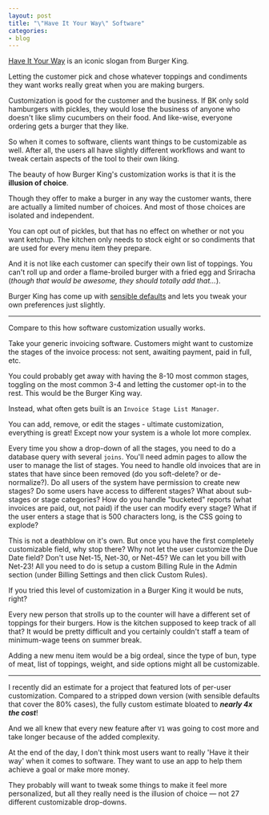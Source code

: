 ```yaml
---
layout: post
title: "\"Have It Your Way\" Software"
categories:
- blog
---
```


[Have It Your Way][ad] is an iconic slogan from Burger King.

[ad]: http://www.youtube.com/watch?feature=player_embedded&v=u4YAcsAe6UI

Letting the customer pick and chose whatever toppings and
condiments they want works really great when you are making
burgers.

Customization is good for the customer and the business. If BK
only sold hamburgers with pickles, they would lose the business
of anyone who doesn't like slimy cucumbers on their food. And 
like-wise, everyone ordering gets a burger that they like.

So when it comes to software, clients want things to be customizable
as well. After all, the users all have slightly different workflows
and want to tweak certain aspects of the tool to their own liking.

The beauty of how Burger King's customization works is that
it is the **illusion of choice**. 

Though they offer to make a burger in any way the customer wants,
there are actually a limited number of choices. And most of those
choices are isolated and independent.

You can opt out of pickles, but that has no effect on whether or
not you want ketchup. The kitchen only needs to stock eight or so
condiments that are used for every menu item they prepare.

And it is not like each customer can specify their own list of
toppings. You can't roll up and order a flame-broiled burger with
a fried egg and Sriracha (*though that would be awesome, they should
totally add that...*).

Burger King has come up with [sensible defaults][sd] and lets you
tweak your own preferences just slightly.

[sd]: http://patrickrhone.com/2010/11/08/sensible-defaults/

---

Compare to this how software customization usually works.

Take your generic invoicing software. Customers might want to
customize the stages of the invoice process: not sent, awaiting
payment, paid in full, etc.

You could probably get away with having the 8-10 most common stages,
toggling on the most common 3-4 and letting the customer opt-in to
the rest. This would be the Burger King way.

Instead, what often gets built is an `Invoice Stage List Manager`.

You can add, remove, or edit the stages - ultimate 
customization, everything is great! Except now your system is a 
whole lot more complex.

Every time you show a drop-down of all the stages, you need to do a
database query with several `joins`. You'll need admin pages to 
allow the user to manage the list of stages. You need to handle
old invoices that are in states that have since been removed (do 
you soft-delete? or de-normalize?). Do all users of the system
have permission to create new stages? Do some users have access to
different stages? What about sub-stages or stage categories? How
do you handle "bucketed" reports (what invoices are paid, out, not
paid) if the user can modify every stage? What if the user enters
a stage that is 500 characters long, is the CSS going to explode?

This is not a deathblow on it's own. But once you have the first
completely customizable field, why stop there? Why not let the
user customize the Due Date field? Don't use Net-15, Net-30, or
Net-45? We can let you bill with Net-23! All you need to do is
setup a custom Billing Rule in the Admin section (under Billing
Settings and then click Custom Rules).

If you tried this level of customization in a Burger King it would
be nuts, right?

Every new person that strolls up to the counter will have a 
different set of toppings for their burgers. How is the kitchen
supposed to keep track of all that? It would be pretty difficult
and you certainly couldn't staff a team of minimum-wage teens on
summer break.

Adding a new menu item would be a big ordeal, since the type of bun,
type of meat, list of toppings, weight, and side options might all
be customizable.

---

I recently did an estimate for a project that featured lots of
per-user customization. Compared to a stripped down version (with
sensible defaults that cover the 80% cases), the fully custom
estimate bloated to ***nearly 4x the cost***!

And we all knew that every new feature after `V1` was going to cost
more and take longer because of the added complexity.

At the end of the day, I don't think most users want to really 'Have
it their way' when it comes to software. They want to use an
app to help them achieve a goal or make more money. 

They probably will want to tweak some things to make it feel more
personalized, but all they really need is the illusion of choice
&mdash; not 27 different customizable drop-downs.

